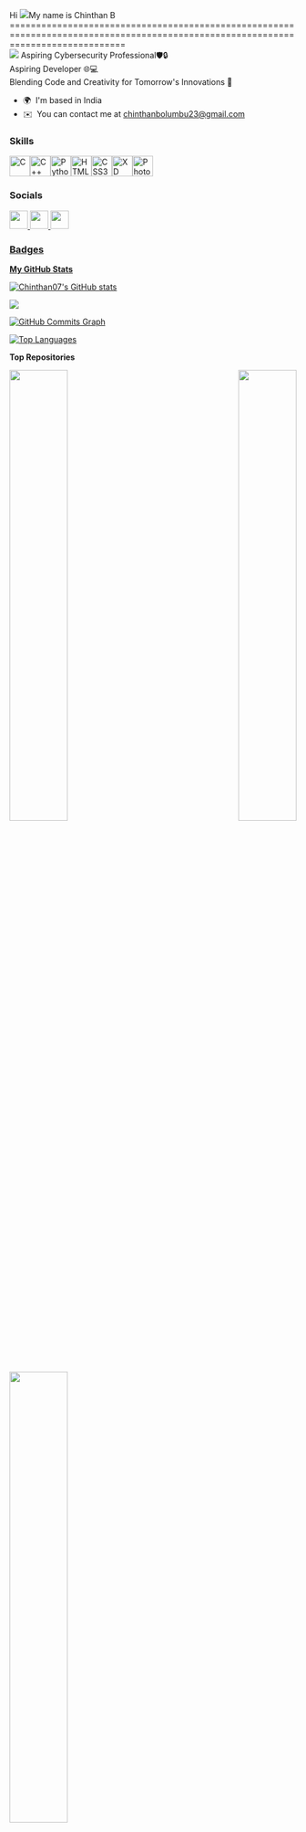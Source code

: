
Hi ![](https://user-images.githubusercontent.com/18350557/176309783-0785949b-9127-417c-8b55-ab5a4333674e.gif)My name is Chinthan B
==================================================================================================================================<br>
![](https://komarev.com/ghpvc/?username=Chinthan07&color=green&style=plastic)
Aspiring Cybersecurity Professional🛡️🔒<br>
Aspiring Developer 🌐💻<br>
Blending Code and Creativity for Tomorrow's Innovations 🌟<br>

* 🌍  I'm based in India
* ✉️  You can contact me at [chinthanbolumbu23@gmail.com](mailto:chinthanbolumbu23@gmail.com)


### Skills


<p align="left">
<a href="https://docs.microsoft.com/en-us/cpp/?view=msvc-170" target="_blank" rel="noreferrer"><img src="https://raw.githubusercontent.com/danielcranney/readme-generator/main/public/icons/skills/c-colored.svg" width="36" height="36" alt="C" /></a><a href="https://docs.microsoft.com/en-us/cpp/?view=msvc-170" target="_blank" rel="noreferrer"><img src="https://raw.githubusercontent.com/danielcranney/readme-generator/main/public/icons/skills/cplusplus-colored.svg" width="36" height="36" alt="C++" /></a><a href="https://developer.mozilla.org/en-US/docs/Web/JavaScript" target="_blank" rel="noreferrer"><a href="https://www.php.net/" target="_blank" rel="noreferrer"><a href="https://www.python.org/" target="_blank" rel="noreferrer"><img src="https://raw.githubusercontent.com/danielcranney/readme-generator/main/public/icons/skills/python-colored.svg" width="36" height="36" alt="Python" /></a><a href="https://developer.mozilla.org/en-US/docs/Glossary/HTML5" target="_blank" rel="noreferrer"><img src="https://raw.githubusercontent.com/danielcranney/readme-generator/main/public/icons/skills/html5-colored.svg" width="36" height="36" alt="HTML5" /></a><a href="https://www.w3.org/TR/CSS/#css" target="_blank" rel="noreferrer"><img src="https://raw.githubusercontent.com/danielcranney/readme-generator/main/public/icons/skills/css3-colored.svg" width="36" height="36" alt="CSS3" /></a><a href="https://getbootstrap.com/" target="_blank" rel="noreferrer"><a href="https://www.adobe.com/uk/products/xd.html" target="_blank" rel="noreferrer"><img src="https://raw.githubusercontent.com/danielcranney/readme-generator/main/public/icons/skills/xd-colored.svg" width="36" height="36" alt="XD" /></a><a href="https://www.adobe.com/uk/products/photoshop.html" target="_blank" rel="noreferrer"><img src="https://raw.githubusercontent.com/danielcranney/readme-generator/main/public/icons/skills/photoshop-colored.svg" width="36" height="36" alt="Photoshop" /></a>
</p>


### Socials

<p align="left"> <a href="https://discord.com/users/chinthanbolumbu" target="_blank" rel="noreferrer"> <picture> <source media="(prefers-color-scheme: dark)" srcset="undefined" /> 
<a href="https://www.github.com/Chinthan07" target="_blank" rel="noreferrer"> <picture> <source media="(prefers-color-scheme: dark)" srcset="https://raw.githubusercontent.com/danielcranney/readme-generator/main/public/icons/socials/github-dark.svg" /> <source media="(prefers-color-scheme: light)" srcset="https://raw.githubusercontent.com/danielcranney/readme-generator/main/public/icons/socials/github.svg" /> <img src="https://raw.githubusercontent.com/danielcranney/readme-generator/main/public/icons/socials/github.svg" width="32" height="32" /> </picture> </a> <a
href="https://www.linkedin.com/in/chinthanb" target="_blank" rel="noreferrer"> <picture> <source media="(prefers-color-scheme: dark)" srcset="https://raw.githubusercontent.com/danielcranney/readme-generator/main/public/icons/socials/linkedin-dark.svg" /> <source media="(prefers-color-scheme: light)" srcset="https://raw.githubusercontent.com/danielcranney/readme-generator/main/public/icons/socials/linkedin.svg" /> <img src="https://raw.githubusercontent.com/danielcranney/readme-generator/main/public/icons/socials/linkedin.svg" width="32" height="32" /> </picture> </a> <a href="https://www.x.com/ChinthanBolumbu" target="_blank" rel="noreferrer"> <picture> <source media="(prefers-color-scheme: dark)" srcset="https://raw.githubusercontent.com/danielcranney/readme-generator/main/public/icons/socials/twitter-dark.svg" /> <source media="(prefers-color-scheme: light)" srcset="https://raw.githubusercontent.com/danielcranney/readme-generator/main/public/icons/socials/twitter.svg" /> <img src="https://raw.githubusercontent.com/danielcranney/readme-generator/main/public/icons/socials/twitter.svg" width="32" height="32" /> </p>

### Badges

<b>My GitHub Stats</b>

<a href="http://www.github.com/Chinthan07"><img src="https://github-readme-stats.vercel.app/api?username=Chinthan07&show_icons=true&hide=&count_private=true&title_color=3382ed&text_color=ffffff&icon_color=facc15&bg_color=000000&hide_border=true&show_icons=true" alt="Chinthan07's GitHub stats" /></a>

<a href="http://www.github.com/Chinthan07"><img src="https://github-readme-streak-stats.herokuapp.com/?user=Chinthan07&stroke=ffffff&background=000000&ring=3382ed&fire=3382ed&currStreakNum=ffffff&currStreakLabel=3382ed&sideNums=ffffff&sideLabels=ffffff&dates=ffffff&hide_border=true" /></a>

<a href="http://www.github.com/Chinthan07"><img src="https://github-readme-activity-graph.cyclic.app/graph?username=Chinthan07&bg_color=000000&color=ffffff&line=facc15&point=ffffff&area_color=000000&area=true&hide_border=true&custom_title=GitHub%20Commits%20Graph" alt="GitHub Commits Graph" /></a>

<a href="https://github.com/Chinthan07" align="left"><img src="https://github-readme-stats.vercel.app/api/top-langs/?username=Chinthan07&langs_count=10&title_color=3382ed&text_color=ffffff&icon_color=facc15&bg_color=000000&hide_border=true&locale=en&custom_title=Top%20%Languages" alt="Top Languages" /></a>

<b>Top Repositories</b>

<div width="100%" align="center">
  <a href="https://github.com/Chinthan07/Mini_Projects/tree/main/Network_Vulnerability_Scanner" align="left">
    <img align="left" width="45%" src="https://github-readme-stats.vercel.app/api/pin/?username=Chinthan07&repo=Mini_Projects&title_color=3382ed&text_color=ffffff&icon_color=facc15&bg_color=000000&hide_border=true&locale=en&custom_title=Network_Vulnerability_Scanner" />
  </a>
</div>
</a><a href="https://github.com/Chinthan07/CollegeMap" align="right"><img align="right" width="45%" src="https://github-readme-stats.vercel.app/api/pin/?username=Chinthan07&repo=CollegeMap&title_color=3382ed&text_color=ffffff&icon_color=facc15&bg_color=000000&hide_border=true&locale=en" /></a></div><br /><br /><br /><br /><br /><br /><br />


<div width="100%" align="center"><a href="https://github.com/Chinthan07/Electra_Erp" align="left"><img align="left" width="45%" src="https://github-readme-stats.vercel.app/api/pin/?username=Chinthan07&repo=Electra_Erp&title_color=3382ed&text_color=ffffff&icon_color=facc15&bg_color=000000&hide_border=true&locale=en" /></a></div>
